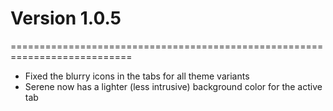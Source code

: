 # Version 1.0.5
===========================================================================

* Fixed the blurry icons in the tabs for all theme variants
* Serene now has a lighter (less intrusive) background color for the active tab

